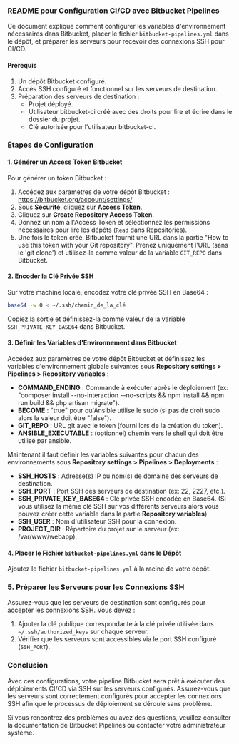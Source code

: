### README pour Configuration CI/CD avec Bitbucket Pipelines

Ce document explique comment configurer les variables d'environnement nécessaires dans Bitbucket, placer le fichier `bitbucket-pipelines.yml` dans le dépôt, et préparer les serveurs pour recevoir des connexions SSH pour CI/CD.

#### Prérequis

1. Un dépôt Bitbucket configuré.
2. Accès SSH configuré et fonctionnel sur les serveurs de destination.
3. Préparation des serveurs de destination :
   - Projet déployé.
   - Utilisateur bitbucket-ci créé avec des droits pour lire et écrire dans le dossier du projet.
   - Clé autorisée pour l'utilisateur bitbucket-ci.

### Étapes de Configuration

#### 1. Générer un Access Token Bitbucket

Pour générer un token Bitbucket :

1. Accédez aux paramètres de votre dépôt Bitbucket : https://bitbucket.org/account/settings/
2. Sous **Sécurité**, cliquez sur **Access Token**.
3. Cliquez sur **Create Repository Access Token**.
4. Donnez un nom à l'Access Token et sélectionnez les permissions nécessaires pour lire les dépôts (`Read` dans Repositories).
5. Une fois le token créé, Bitbucket fournit une URL dans la partie "How to use this token with your Git repository". Prenez uniquement l'URL (sans le 'git clone') et utilisez-la comme valeur de la variable `GIT_REPO` dans Bitbucket.

#### 2. Encoder la Clé Privée SSH

Sur votre machine locale, encodez votre clé privée SSH en Base64 :

```bash
base64 -w 0 < ~/.ssh/chemin_de_la_clé
```


Copiez la sortie et définissez-la comme valeur de la variable `SSH_PRIVATE_KEY_BASE64` dans Bitbucket.

#### 3. Définir les Variables d'Environnement dans Bitbucket

Accédez aux paramètres de votre dépôt Bitbucket et définissez les variables d'environnement globale suivantes sous **Repository settings > Pipelines > Repository variables** :


- **COMMAND_ENDING** : Commande à exécuter après le déploiement (ex: "composer install --no-interaction --no-scripts && npm install && npm run build && php artisan migrate").
- **BECOME** : "true" pour qu'Ansible utilise le sudo (si pas de droit sudo alors la valeur doit être "false").
- **GIT_REPO** : URL git avec le token (fourni lors de la création du token).
- **ANSIBLE_EXECUTABLE** : (optionnel) chemin vers le shell qui doit être utilisé par ansible.

Maintenant il faut définir les variables suivantes pour chacun des environnements sous **Repository settings > Pipelines > Deployments** :

- **SSH_HOSTS** : Adresse(s) IP ou nom(s) de domaine des serveurs de destination.
- **SSH_PORT** : Port SSH des serveurs de destination (ex: 22, 2227, etc.).
- **SSH_PRIVATE_KEY_BASE64** : Clé privée SSH encodée en Base64. (Si vous utilisez la même clé SSH sur vos différents serveurs alors vous pouvez créer cette variable dans la partie **Repository variables**)
- **SSH_USER** : Nom d'utilisateur SSH pour la connexion.
- **PROJECT_DIR** : Répertoire du projet sur le serveur (ex: /var/www/webapp).


#### 4. Placer le Fichier `bitbucket-pipelines.yml` dans le Dépôt

Ajoutez le fichier `bitbucket-pipelines.yml` à la racine de votre dépôt.

### 5. Préparer les Serveurs pour les Connexions SSH

Assurez-vous que les serveurs de destination sont configurés pour accepter les connexions SSH. Vous devez :

1. Ajouter la clé publique correspondante à la clé privée utilisée dans `~/.ssh/authorized_keys` sur chaque serveur.
2. Vérifier que les serveurs sont accessibles via le port SSH configuré (`SSH_PORT`).

### Conclusion

Avec ces configurations, votre pipeline Bitbucket sera prêt à exécuter des déploiements CI/CD via SSH sur les serveurs configurés. Assurez-vous que les serveurs sont correctement configurés pour accepter les connexions SSH afin que le processus de déploiement se déroule sans problème.

Si vous rencontrez des problèmes ou avez des questions, veuillez consulter la documentation de Bitbucket Pipelines ou contacter votre administrateur système.
